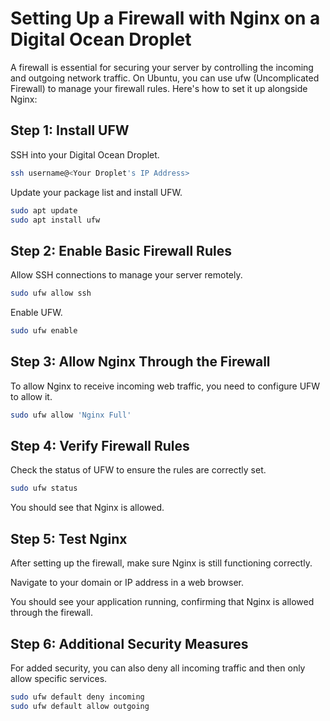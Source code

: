 # Setting Up a Firewall with Nginx on a Digital Ocean Droplet

A firewall is essential for securing your server by controlling the incoming and outgoing network traffic. On Ubuntu, you can use ufw (Uncomplicated Firewall) to manage your firewall rules. Here's how to set it up alongside Nginx:

## Step 1: Install UFW

SSH into your Digital Ocean Droplet.

```bash
ssh username@<Your Droplet's IP Address>
```

Update your package list and install UFW.

```bash
sudo apt update
sudo apt install ufw
```

## Step 2: Enable Basic Firewall Rules

Allow SSH connections to manage your server remotely.

```bash
sudo ufw allow ssh
```

Enable UFW.

```bash
sudo ufw enable
```

## Step 3: Allow Nginx Through the Firewall

To allow Nginx to receive incoming web traffic, you need to configure UFW to allow it.

```bash
sudo ufw allow 'Nginx Full'
```

## Step 4: Verify Firewall Rules

Check the status of UFW to ensure the rules are correctly set.

```bash
sudo ufw status
```

You should see that Nginx is allowed.

## Step 5: Test Nginx

After setting up the firewall, make sure Nginx is still functioning correctly.

Navigate to your domain or IP address in a web browser.

You should see your application running, confirming that Nginx is allowed through the firewall.

## Step 6: Additional Security Measures

For added security, you can also deny all incoming traffic and then only allow specific services.

```bash
sudo ufw default deny incoming
sudo ufw default allow outgoing
```
